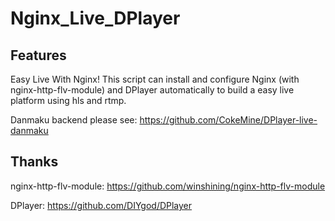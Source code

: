 # Nginx_Live_DPlayer

## Features

Easy Live With Nginx!
This script can install and configure Nginx (with nginx-http-flv-module) and DPlayer automatically to build a easy live platform using hls and rtmp.

Danmaku backend please see: https://github.com/CokeMine/DPlayer-live-danmaku

## Thanks

nginx-http-flv-module: https://github.com/winshining/nginx-http-flv-module

DPlayer: https://github.com/DIYgod/DPlayer